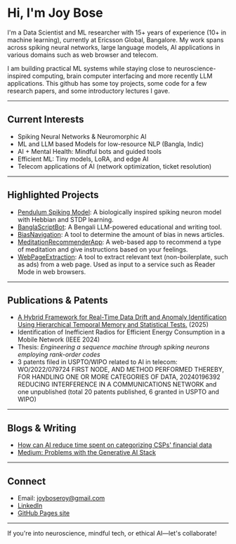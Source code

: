 # Hi, I'm Joy Bose

I'm a Data Scientist and ML researcher with 15+ years of experience (10+ in machine learning), currently at Ericsson Global, Bangalore. My work spans across spiking neural networks, large language models, AI applications in various domains such as web browser and telecom.

I am building practical ML systems while staying close to neuroscience-inspired computing, brain computer interfacing and more recently LLM applications. This github has some toy projects, some code for a few research papers, and some introductory lectures I gave. 

---

## Current Interests
- Spiking Neural Networks & Neuromorphic AI
- ML and LLM based Models for low-resource NLP (Bangla, Indic)
- AI + Mental Health: Mindful bots and guided tools
- Efficient ML: Tiny models, LoRA, and edge AI
- Telecom applications of AI (network optimization, ticket resolution)

---

## Highlighted Projects

- [ Pendulum Spiking Model](https://github.com/joyboseroy/pendulum-spiking-model): A biologically inspired spiking neuron model with Hebbian and STDP learning.
- [ BanglaScriptBot](https://github.com/joyboseroy/BanglaScriptBot): A Bengali LLM-powered educational and writing tool.
- [ BiasNavigation](https://github.com/joyboseroy/bias_navigation): A tool to determine the amount of bias in news articles.
- [ MeditationRecommenderApp](https://github.com/joyboseroy/meditation_recommender_app): A web-based app to recommend a type of meditation and give instructions based on your feelings.
- [ WebPageExtraction](https://github.com/joyboseroy/webpageextraction): A tool to extract relevant text (non-boilerplate, such as ads) from a web page. Used as input to a service such as Reader Mode in web browsers. 

---

## Publications & Patents
-  [A Hybrid Framework for Real-Time Data Drift and Anomaly Identification Using Hierarchical Temporal Memory and Statistical Tests.](https://www.arxiv.org/abs/2504.18599) (2025)
-  Identification of Inefficient Radios for Efficient Energy Consumption in a Mobile Network (IEEE 2024)
-  Thesis: *Engineering a sequence machine through spiking neurons employing rank-order codes*
-  3 patents filed in USPTO/WIPO related to AI in telecom: WO/2022/079724 FIRST NODE, AND METHOD PERFORMED THEREBY, FOR HANDLING ONE OR MORE CATEGORIES OF DATA, 20240196392 REDUCING INTERFERENCE IN A COMMUNICATIONS NETWORK and one unpublished (total 20 patents published, 6 granted in USPTO and WIPO)

---

## Blogs & Writing
- [How can AI reduce time spent on categorizing CSPs' financial data](https://www.ericsson.com/en/blog/2021/3/ai-for-categorizing-telecom-data)
- [Medium: Problems with the Generative AI Stack](https://medium.com/@joyboseroy/problems-with-the-generative-ai-stack-b27470eef640)

---

## Connect
-  Email: joyboseroy@gmail.com
-  [LinkedIn](https://linkedin.com/in/joyboseroy)
-  [GitHub Pages site](https://joyboseroy.github.io) 

---

If you're into neuroscience, mindful tech, or ethical AI—let's collaborate!

